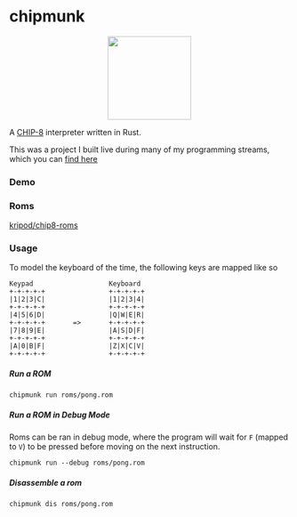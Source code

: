 # chipmunk

<p align="center">
  <img width="150px" src="https://cdn-icons-png.flaticon.com/512/616/616570.png" />
</p>

A [CHIP-8](https://en.wikipedia.org/wiki/CHIP-8) interpreter written in Rust.

This was a project I built live during many of my programming streams, which you can [find here](https://twitch.tv/reaganmcf_)

### Demo

### Roms

[kripod/chip8-roms](https://github.com/kripod/chip8-roms/)

### Usage

To model the keyboard of the time, the following keys are mapped like so

```
Keypad                   Keyboard
+-+-+-+-+                +-+-+-+-+
|1|2|3|C|                |1|2|3|4|
+-+-+-+-+                +-+-+-+-+
|4|5|6|D|                |Q|W|E|R|
+-+-+-+-+       =>       +-+-+-+-+
|7|8|9|E|                |A|S|D|F|
+-+-+-+-+                +-+-+-+-+
|A|0|B|F|                |Z|X|C|V|
+-+-+-+-+                +-+-+-+-+
```

##### Run a ROM

```console
chipmunk run roms/pong.rom
```

##### Run a ROM in Debug Mode

Roms can be ran in debug mode, where the program will wait for `F` (mapped to `V`) to be pressed before moving on the next instruction.

```console
chipmunk run --debug roms/pong.rom 
```

##### Disassemble a rom
```console
chipmunk dis roms/pong.rom
```
